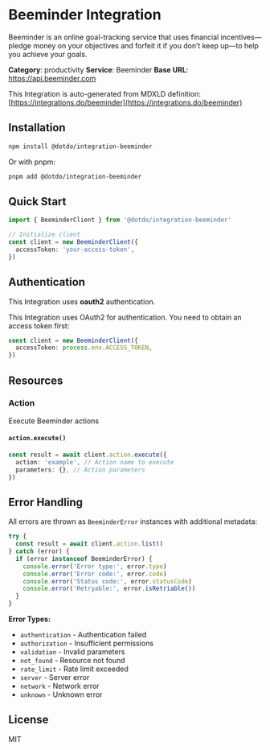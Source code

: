 # Beeminder Integration

Beeminder is an online goal-tracking service that uses financial incentives—pledge money on your objectives and forfeit it if you don’t keep up—to help you achieve your goals.

**Category**: productivity
**Service**: Beeminder
**Base URL**: https://api.beeminder.com

This Integration is auto-generated from MDXLD definition: [https://integrations.do/beeminder](https://integrations.do/beeminder)

## Installation

```bash
npm install @dotdo/integration-beeminder
```

Or with pnpm:

```bash
pnpm add @dotdo/integration-beeminder
```

## Quick Start

```typescript
import { BeeminderClient } from '@dotdo/integration-beeminder'

// Initialize client
const client = new BeeminderClient({
  accessToken: 'your-access-token',
})
```

## Authentication

This Integration uses **oauth2** authentication.

This Integration uses OAuth2 for authentication. You need to obtain an access token first:

```typescript
const client = new BeeminderClient({
  accessToken: process.env.ACCESS_TOKEN,
})
```

## Resources

### Action

Execute Beeminder actions

#### `action.execute()`

```typescript
const result = await client.action.execute({
  action: 'example', // Action name to execute
  parameters: {}, // Action parameters
})
```

## Error Handling

All errors are thrown as `BeeminderError` instances with additional metadata:

```typescript
try {
  const result = await client.action.list()
} catch (error) {
  if (error instanceof BeeminderError) {
    console.error('Error type:', error.type)
    console.error('Error code:', error.code)
    console.error('Status code:', error.statusCode)
    console.error('Retryable:', error.isRetriable())
  }
}
```

**Error Types:**

- `authentication` - Authentication failed
- `authorization` - Insufficient permissions
- `validation` - Invalid parameters
- `not_found` - Resource not found
- `rate_limit` - Rate limit exceeded
- `server` - Server error
- `network` - Network error
- `unknown` - Unknown error

## License

MIT
